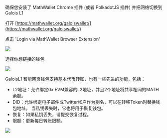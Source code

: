 确保您安装了 MathWallet Chrome 插件 (或者 PolkadotJS 插件) 并把网络切换到 Galois L1

打开 [https://mathwallet.org/galoiswallet/](https://mathwallet.org/galoiswallet/)

点击 'Login via MathWallet Browser Extension'

![](http://qiniu.eth.fm/2021-03-29-16170143743965.jpg)

选择你想链接的钱包

![](http://qiniu.eth.fm/2021-03-29-16170144183577.jpg)

GaloisL1 智能网页钱包支持基本代币转账，也有一些先进的功能，包括：

- L2地址：允许绑定0x EVM兼容的L2地址，并且2个地址将共享相同的MATH余额。
- DID：允许绑定电子邮件或Twitter帐户作为别名，可以在转移Token时替换钱包地址。 当私钥丢失时，它也将用于恢复钱包。
- 恢复：如果私钥丢失，请提交恢复过程。
- 限额：更新每日转账限额。

![](http://qiniu.eth.fm/2021-03-29-16170146079705.jpg)